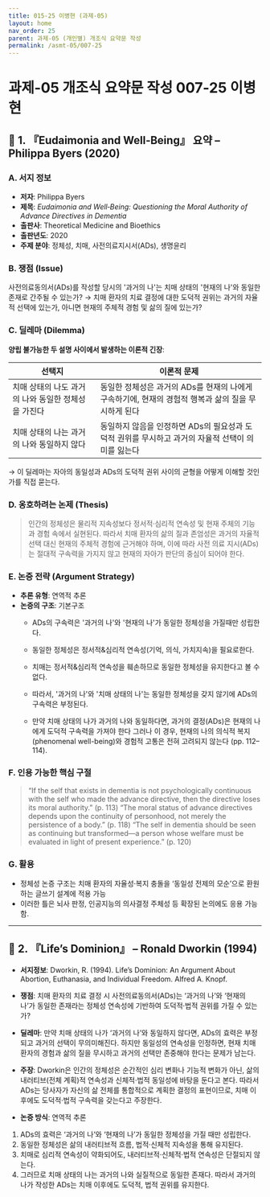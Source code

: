 ```yaml
---
title: 015-25 이병현 (과제-05)
layout: home
nav_order: 25
parent: 과제-05 (개인별) 개조식 요약문 작성
permalink: /asmt-05/007-25
---
```


# 과제-05 개조식 요약문 작성 007-25 이병현 

## 📘 1. 『Eudaimonia and Well‐Being』 요약 – Philippa Byers (2020)

### A. 서지 정보  
- **저자**: Philippa Byers  
- **제목**: *Eudaimonia and Well‐Being: Questioning the Moral Authority of Advance Directives in Dementia*  
- **출판사**: Theoretical Medicine and Bioethics  
- **출판년도**: 2020  
- **주제 분야**: 정체성, 치매, 사전의료지시서(ADs), 생명윤리


### B. 쟁점 (Issue)  
사전의료동의서(ADs)를 작성할 당시의 '과거의 나'는 치매 상태의 '현재의 나'와 동일한 존재로 간주될 수 있는가?
→ 치매 환자의 치료 결정에 대한 도덕적 권위는 과거의 자율적 선택에 있는가, 아니면 현재의 주체적 경험 및 삶의 질에 있는가?


### C. 딜레마 (Dilemma)  
**양립 불가능한 두 설명 사이에서 발생하는 이론적 긴장**:

| 선택지 | 이론적 문제 |
|--------|-------------|
| 치매 상태의 나도 과거의 나와 동일한 정체성을 가진다 | 동일한 정체성은 과거의 ADs를 현재의 나에게 구속하기에, 현재의 경험적 행복과 삶의 질을 무시하게 된다 |
| 치매 상태의 나는 과거의 나와 동일하지 않다 | 동일하지 않음을 인정하면 ADs의 필요성과 도덕적 권위를 무시하고 과거의 자율적 선택이 의미를 잃는다 |

→ 이 딜레마는 자아의 동일성과 ADs의 도덕적 권위 사이의 균형을 어떻게 이해할 것인가를 직접 묻는다.


### D. 옹호하려는 논제 (Thesis)  
> 인간의 정체성은 물리적 지속성보다 정서적·심리적 연속성 및 현재 주체의 기능과 경험 속에서 실현된다. 따라서 치매 환자의 삶의 질과 존엄성은 과거의 자율적 선택 대신 현재의 주체적 경험에 근거해야 하며, 이에 따라 사전 의료 지시(ADs)는 절대적 구속력을 가지지 않고 현재의 자아가 판단의 중심이 되어야 한다.


### E. 논증 전략 (Argument Strategy)  
- **추론 유형**: 연역적 추론 
- **논증의 구조**:
  기본구조
  - ADs의 구속력은 '과거의 나'와 '현재의 나'가 동일한 정체성을 가질때만 성립한다.
  - 동일한 정체성은 정서적&심리적 연속성(기억, 의식, 가치지속)을 필요로한다.
  - 치매는 정서적&심리적 연속성을 훼손하므로 동일한 정체성을 유지한다고 볼 수 없다.
  - 따라서, '과거의 나'와 '치매 상태의 나'는 동일한 정체성을 갖지 않기에 ADs의 구속력은 부정된다.
 
  - 만약 치매 상태의 나가 과거의 나와 동일하다면, 과거의 결정(ADs)은 현재의 나에게 도덕적 구속력을 가져야 한다 그러나 이 경우, 현재의 나의 의식적 복지(phenomenal well-being)와 경험적 고통은 전혀 고려되지 않는다 (pp. 112–114).


### F. 인용 가능한 핵심 구절
> “If the self that exists in dementia is not psychologically continuous with the self who made the advance directive, then the directive loses its moral authority.” (p. 113)
> “The moral status of advance directives depends upon the continuity of personhood, not merely the persistence of a body.” (p. 118)
> “The self in dementia should be seen as continuing but transformed—a person whose welfare must be evaluated in light of present experience.” (p. 120)

### G. 활용
- 정체성 논증 구조는 치매 환자의 자율성·복지 충돌을 ‘동일성 전제의 모순’으로 환원하는 글쓰기 설계에 적용 가능  
- 이러한 틀은 뇌사 판정, 인공지능의 의사결정 주체성 등 확장된 논의에도 응용 가능함.

---

## 📘 2. 『Life’s Dominion』 – Ronald Dworkin (1994)

- **서지정보**: Dworkin, R. (1994). Life’s Dominion: An Argument About Abortion, Euthanasia, and Individual Freedom. Alfred A. Knopf.

- **쟁점**: 치매 환자의 치료 결정 시 사전의료동의서(ADs)는 ‘과거의 나’와 ‘현재의 나’가 동일한 존재라는 정체성 연속성에 기반하여 도덕적·법적 권위를 가질 수 있는가?  
- **딜레마**: 만약 치매 상태의 나가 ‘과거의 나’와 동일하지 않다면, ADs의 효력은 부정되고 과거의 선택이 무의미해진다. 하지만 동일성의 연속성을 인정하면, 현재 치매 환자의 경험과 삶의 질을 무시하고 과거의 선택만 존중해야 한다는 문제가 남는다.
- **주장**: Dworkin은 인간의 정체성은 순간적인 심리 변화나 기능적 변화가 아닌, 삶의 내러티브(전체 계획)적 연속성과 신체적·법적 동일성에 바탕을 둔다고 본다. 따라서 ADs는 당사자가 자신의 삶 전체를 통합적으로 계획한 결정의 표현이므로, 치매 이후에도 도덕적·법적 구속력을 갖는다고 주장한다. 
- **논증 방식**: 연역적 추론
 1. ADs의 효력은 ‘과거의 나’와 ‘현재의 나’가 동일한 정체성을 가질 때만 성립한다.
 2. 동일한 정체성은 삶의 내러티브적 흐름, 법적·신체적 지속성을 통해 유지된다.
 3. 치매로 심리적 연속성이 약화되어도, 내러티브적·신체적·법적 연속성은 단절되지 않는다.
 4. 그러므로 치매 상태의 나는 과거의 나와 실질적으로 동일한 존재다.
 따라서 과거의 나가 작성한 ADs는 치매 이후에도 도덕적, 법적 권위를 유지한다.


